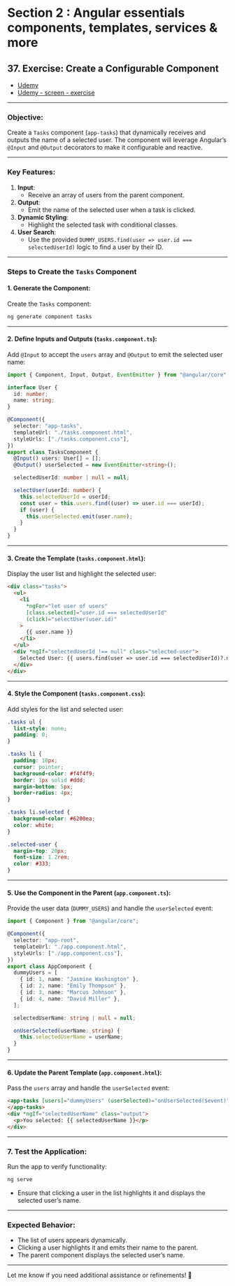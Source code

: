 # Section 2 : Angular essentials components, templates, services & more

## 37. Exercise: Create a Configurable Component

- [Udemy](https://www.udemy.com/course/the-complete-guide-to-angular-2/learn/lecture/43788584#overview)
- [Udemy - screen - exercise](https://www.udemy.com/course/the-complete-guide-to-angular-2/learn/lecture/43788584#overview)

---

### Objective:

Create a `Tasks` component (`app-tasks`) that dynamically receives and outputs the name of a selected user. The component will leverage Angular’s `@Input` and `@Output` decorators to make it configurable and reactive.

---

### Key Features:

1. **Input**:
   - Receive an array of users from the parent component.
2. **Output**:
   - Emit the name of the selected user when a task is clicked.
3. **Dynamic Styling**:
   - Highlight the selected task with conditional classes.
4. **User Search**:
   - Use the provided `DUMMY_USERS.find(user => user.id === selectedUserId)` logic to find a user by their ID.

---

### Steps to Create the `Tasks` Component

#### 1. Generate the Component:

Create the `Tasks` component:

```bash
ng generate component tasks
```

---

#### 2. Define Inputs and Outputs (`tasks.component.ts`):

Add `@Input` to accept the `users` array and `@Output` to emit the selected user name:

```typescript
import { Component, Input, Output, EventEmitter } from "@angular/core";

interface User {
  id: number;
  name: string;
}

@Component({
  selector: "app-tasks",
  templateUrl: "./tasks.component.html",
  styleUrls: ["./tasks.component.css"],
})
export class TasksComponent {
  @Input() users: User[] = [];
  @Output() userSelected = new EventEmitter<string>();

  selectedUserId: number | null = null;

  selectUser(userId: number) {
    this.selectedUserId = userId;
    const user = this.users.find((user) => user.id === userId);
    if (user) {
      this.userSelected.emit(user.name);
    }
  }
}
```

---

#### 3. Create the Template (`tasks.component.html`):

Display the user list and highlight the selected user:

```html
<div class="tasks">
  <ul>
    <li
      *ngFor="let user of users"
      [class.selected]="user.id === selectedUserId"
      (click)="selectUser(user.id)"
    >
      {{ user.name }}
    </li>
  </ul>
  <div *ngIf="selectedUserId !== null" class="selected-user">
    Selected User: {{ users.find(user => user.id === selectedUserId)?.name }}
  </div>
</div>
```

---

#### 4. Style the Component (`tasks.component.css`):

Add styles for the list and selected user:

```css
.tasks ul {
  list-style: none;
  padding: 0;
}

.tasks li {
  padding: 10px;
  cursor: pointer;
  background-color: #f4f4f9;
  border: 1px solid #ddd;
  margin-bottom: 5px;
  border-radius: 4px;
}

.tasks li.selected {
  background-color: #6200ea;
  color: white;
}

.selected-user {
  margin-top: 20px;
  font-size: 1.2rem;
  color: #333;
}
```

---

#### 5. Use the Component in the Parent (`app.component.ts`):

Provide the user data (`DUMMY_USERS`) and handle the `userSelected` event:

```typescript
import { Component } from "@angular/core";

@Component({
  selector: "app-root",
  templateUrl: "./app.component.html",
  styleUrls: ["./app.component.css"],
})
export class AppComponent {
  dummyUsers = [
    { id: 1, name: "Jasmine Washington" },
    { id: 2, name: "Emily Thompson" },
    { id: 3, name: "Marcus Johnson" },
    { id: 4, name: "David Miller" },
  ];

  selectedUserName: string | null = null;

  onUserSelected(userName: string) {
    this.selectedUserName = userName;
  }
}
```

---

#### 6. Update the Parent Template (`app.component.html`):

Pass the `users` array and handle the `userSelected` event:

```html
<app-tasks [users]="dummyUsers" (userSelected)="onUserSelected($event)">
</app-tasks>
<div *ngIf="selectedUserName" class="output">
  <p>You selected: {{ selectedUserName }}</p>
</div>
```

---

### 7. Test the Application:

Run the app to verify functionality:

```bash
ng serve
```

- Ensure that clicking a user in the list highlights it and displays the selected user’s name.

---

### Expected Behavior:

- The list of users appears dynamically.
- Clicking a user highlights it and emits their name to the parent.
- The parent component displays the selected user’s name.

---

Let me know if you need additional assistance or refinements! 🚀

